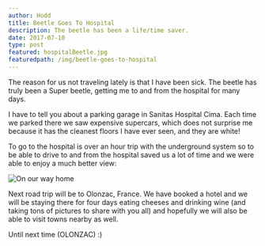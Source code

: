 ```yaml
---
author: Hodd
title: Beetle Goes To Hospital
description: The beetle has been a life/time saver.
date: 2017-07-10
type: post
featured: hospitalBeetle.jpg
featuredpath: /img/beetle-goes-to-hospital
---
```


The reason for us not traveling lately is that I have been sick. The beetle has truly been a Super beetle, getting me to and from the hospital for many days.

I have to tell you about a parking garage in Sanitas Hospital Cima. Each time we parked there we saw expensive supercars, which does not surprise me because it has the cleanest floors I have ever seen, and they are white!

To go to the hospital is over an hour trip with the underground system so to be able to drive to and from the hospital saved us a lot of time and we were able to enjoy a much better view:

![On our way home](/img/beetle-goes-to-hospital/homeFromHospital.jpg "Driving home from the hospital")

Next road trip will be to Olonzac, France. We have booked a hotel and we will be staying there for four days eating cheeses and drinking wine (and taking tons of pictures to share with you all) and hopefully we will also be able to visit towns nearby as well.

Until next time (OLONZAC) :)
